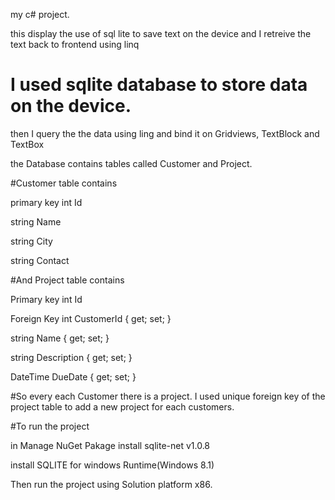
my c# project.

this display the use of sql lite to save text on the device and I retreive the text back to frontend using linq

# I used sqlite database to store data on the device.

then I query the the data using ling and bind it on Gridviews, TextBlock and TextBox

the Database contains tables called Customer and Project.

 
#Customer table contains 

primary key int Id 

 string Name 
 
string City

string Contact


 #And Project table contains
 
Primary key int Id 

Foreign Key int CustomerId { get; set; }

 string Name { get; set; }
 
string Description { get; set; }

DateTime DueDate { get; set; }

#So every each Customer there is a project. I used unique foreign key of the project table to add a new project for each customers.

 #To run the project

in Manage NuGet Pakage install sqlite-net v1.0.8

 install SQLITE for windows Runtime(Windows 8.1)
 
 Then run the project using Solution platform x86.

